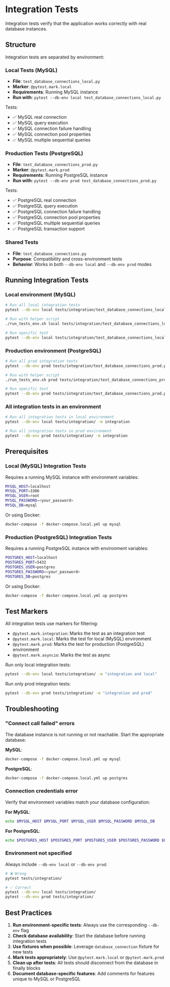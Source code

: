 # Integration Tests

Integration tests verify that the application works correctly with real database instances.

## Structure

Integration tests are separated by environment:

### Local Tests (MySQL)
- **File**: `test_database_connections_local.py`
- **Marker**: `@pytest.mark.local`
- **Requirements**: Running MySQL instance
- **Run with**: `pytest --db-env local test_database_connections_local.py`

Tests:
- ✅ MySQL real connection
- ✅ MySQL query execution
- ✅ MySQL connection failure handling
- ✅ MySQL connection pool properties
- ✅ MySQL multiple sequential queries

### Production Tests (PostgreSQL)
- **File**: `test_database_connections_prod.py`
- **Marker**: `@pytest.mark.prod`
- **Requirements**: Running PostgreSQL instance
- **Run with**: `pytest --db-env prod test_database_connections_prod.py`

Tests:
- ✅ PostgreSQL real connection
- ✅ PostgreSQL query execution
- ✅ PostgreSQL connection failure handling
- ✅ PostgreSQL connection pool properties
- ✅ PostgreSQL multiple sequential queries
- ✅ PostgreSQL transaction support

### Shared Tests
- **File**: `test_database_connections.py`
- **Purpose**: Compatibility and cross-environment tests
- **Behavior**: Works in both `--db-env local` and `--db-env prod` modes

## Running Integration Tests

### Local environment (MySQL)
```bash
# Run all local integration tests
pytest --db-env local tests/integration/test_database_connections_local.py

# Run with helper script
./run_tests_env.sh local tests/integration/test_database_connections_local.py

# Run specific test
pytest --db-env local tests/integration/test_database_connections_local.py::test_mysql_real_connection
```

### Production environment (PostgreSQL)
```bash
# Run all prod integration tests
pytest --db-env prod tests/integration/test_database_connections_prod.py

# Run with helper script
./run_tests_env.sh prod tests/integration/test_database_connections_prod.py

# Run specific test
pytest --db-env prod tests/integration/test_database_connections_prod.py::test_postgres_real_connection
```

### All integration tests in an environment
```bash
# Run all integration tests in local environment
pytest --db-env local tests/integration/ -m integration

# Run all integration tests in prod environment
pytest --db-env prod tests/integration/ -m integration
```

## Prerequisites

### Local (MySQL) Integration Tests
Requires a running MySQL instance with environment variables:
```bash
MYSQL_HOST=localhost
MYSQL_PORT=3306
MYSQL_USER=root
MYSQL_PASSWORD=<your_password>
MYSQL_DB=mysql
```

Or using Docker:
```bash
docker-compose -f docker-compose.local.yml up mysql
```

### Production (PostgreSQL) Integration Tests
Requires a running PostgreSQL instance with environment variables:
```bash
POSTGRES_HOST=localhost
POSTGRES_PORT=5432
POSTGRES_USER=postgres
POSTGRES_PASSWORD=<your_password>
POSTGRES_DB=postgres
```

Or using Docker:
```bash
docker-compose -f docker-compose.local.yml up postgres
```

## Test Markers

All integration tests use markers for filtering:

- `@pytest.mark.integration`: Marks the test as an integration test
- `@pytest.mark.local`: Marks the test for local (MySQL) environment
- `@pytest.mark.prod`: Marks the test for production (PostgreSQL) environment
- `@pytest.mark.asyncio`: Marks the test as async

Run only local integration tests:
```bash
pytest --db-env local tests/integration/ -m "integration and local"
```

Run only prod integration tests:
```bash
pytest --db-env prod tests/integration/ -m "integration and prod"
```

## Troubleshooting

### "Connect call failed" errors
The database instance is not running or not reachable. Start the appropriate database:

**MySQL**:
```bash
docker-compose -f docker-compose.local.yml up mysql
```

**PostgreSQL**:
```bash
docker-compose -f docker-compose.local.yml up postgres
```

### Connection credentials error
Verify that environment variables match your database configuration:

**For MySQL**:
```bash
echo $MYSQL_HOST $MYSQL_PORT $MYSQL_USER $MYSQL_PASSWORD $MYSQL_DB
```

**For PostgreSQL**:
```bash
echo $POSTGRES_HOST $POSTGRES_PORT $POSTGRES_USER $POSTGRES_PASSWORD $POSTGRES_DB
```

### Environment not specified
Always include `--db-env local` or `--db-env prod`:

```bash
# ❌ Wrong
pytest tests/integration/

# ✅ Correct
pytest --db-env local tests/integration/
pytest --db-env prod tests/integration/
```

## Best Practices

1. **Run environment-specific tests**: Always use the corresponding `--db-env` flag
2. **Check database availability**: Start the database before running integration tests
3. **Use fixtures when possible**: Leverage `database_connection` fixture for new tests
4. **Mark tests appropriately**: Use `@pytest.mark.local` or `@pytest.mark.prod`
5. **Clean up after tests**: All tests should disconnect from the database in finally blocks
6. **Document database-specific features**: Add comments for features unique to MySQL or PostgreSQL
